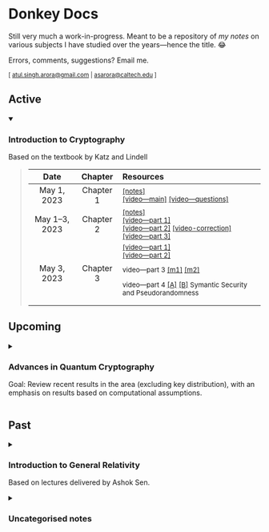 # Donkey Docs

Still very much a work-in-progress. Meant to be a repository of *my notes* on various subjects I have studied over the years—hence the title. 😂 

Errors, comments, suggestions? Email me.

<sub> [ atul.singh.arora@gmail.com | asarora@caltech.edu ] </sub>

## Active

<details open>
<summary>

### Introduction to Cryptography

Based on the textbook by Katz and Lindell

</summary>

> | Date | Chapter     | Resources |  
> |:-:|:-:|:-|  
> | May 1, 2023 |Chapter 1 | <sub> [[notes]](https://github.com/donkeyDocs/donkeyDocs.github.io/raw/master/crypto/Ch1.pdf)  </sub>  <br/> <sub> [[video—main]](https://youtu.be/r38DJjI64wc) </sub> <sub> [[video—questions]](https://youtu.be/oX3pgs_FRD4) </sub> |   
> | May 1–3, 2023 |Chapter 2 | <sub> [[notes]](https://github.com/donkeyDocs/donkeyDocs.github.io/raw/master/crypto/Ch2.pdf) </sub> <br/>  <sub> [[video—part 1]](https://youtu.be/CDgbvWgw7n4) </sub> <br/> <sub> [[video—part 2]](https://youtu.be/co_zI8E7ubU) [[video-correction]](https://youtu.be/PHoWlhSLhLk) </sub> <br/> <sub> [[video—part 3]](https://youtu.be/PHoWlhSLhLk) </sub>|  
> | May 3, 2023 |Chapter 3 |  <sub> [[video—part 1]](https://youtu.be/a0J_JWyn_Ww)  <br/>[[video—part 2]](https://youtu.be/FIkACz7ihRc) </p> <p> video—part 3 [[m1]](https://youtu.be/khdR_los8J0) [[m2]](https://youtu.be/v9mPodhoz40) </p> <p> video—part 4 [[A]](https://youtu.be/2cxb-cDt0Xc) [[B]](https://youtu.be/lbgdMtAy3eM) Symantic Security and Pseudorandomness </sub>  |  

</details>




## Upcoming

<details>
<summary>

### Advances in Quantum Cryptography

Goal: Review recent results in the area (excluding key distribution), with an emphasis on results based on computational assumptions.

</summary>

> Scheduled to start after "Introduction to Cryptography".

</details>


## Past

<details>
<summary>

### Introduction to General Relativity
Based on lectures delivered by Ashok Sen. 
</summary>

> | Lecture     | Notes |  Remarks
> |:-:|:-:|:--:|
> |Lecture 1 | <sub> [[pdf]](https://github.com/toAtulArora/physicsNotes/raw/master/GR/lecture1.PDF)  </sub>     |   
> |Lecture 2 | <sub> [[pdf]](https://github.com/toAtulArora/physicsNotes/raw/master/GR/lecture2.PDF)  </sub>     |   
> |Lecture 3 | <sub> [[pdf]](https://github.com/toAtulArora/physicsNotes/raw/master/GR/lecture3.PDF)  </sub>     |   
> |Lecture 4 | <sub> [[pdf]](https://github.com/toAtulArora/physicsNotes/raw/master/GR/lecture4.PDF)  </sub>     |   
> |Lecture 5 | <sub> [[pdf]](https://github.com/toAtulArora/physicsNotes/raw/master/GR/lecture5.PDF)  </sub>     |   
> |Lecture 6 | <sub> [[pdf]](https://github.com/toAtulArora/physicsNotes/raw/master/GR/lecture6.PDF)  </sub>     |   
> |Lecture 7 | <sub> [[pdf]](https://github.com/toAtulArora/physicsNotes/raw/master/GR/lecture7(Monodromy%20and%20R).pdf)  </sub>     |   Monodromy and R |
> |Lecture 8 | <sub> [[pdf]](https://github.com/toAtulArora/physicsNotes/raw/master/GR/Lecture8(identities%20%2B%20GR%20started).pdf)  </sub>     |   Identities + General Relativity started |
> |Lecture 9 | <sub> [[pdf]](https://github.com/toAtulArora/physicsNotes/raw/master/GR/Lecture9(Gravitational%20Redshift%20%2B%20EM).pdf)  </sub>     |   Gravitational Redshift + EM |
> |Lecture 10 | <sub> [[pdf]](https://github.com/toAtulArora/physicsNotes/raw/master/GR/Lecture10(field%20equations).pdf)  </sub>     |   Field Equations | 

> Partially $\LaTeX$ ed notes (until around lecture 7): [[pdf]](https://github.com/toAtulArora/physicsNotes/raw/master/GR/GR_AshokeSen.pdf)


</details>

<details>
<summary>

### Uncategorised notes

</summary>

The remaining notes [sit here](https://github.com/toAtulArora/physicsNotes) and are yet to be categorised.

</details>

